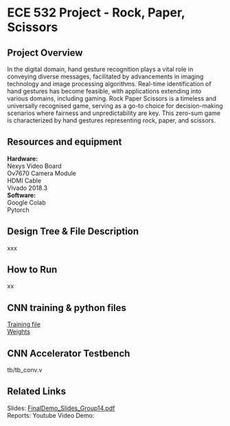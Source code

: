 # ECE 532 Project - Rock, Paper, Scissors 
## Project Overview
In the digital domain, hand gesture recognition plays a vital role in conveying diverse messages, facilitated by advancements in imaging technology and image processing algorithms. Real-time identification of hand gestures has become feasible, with applications extending into various domains, including gaming. Rock Paper Scissors is a timeless and universally recognised game, serving as a go-to choice for decision-making scenarios where fairness and unpredictability are key. This zero-sum game is characterized by hand gestures representing rock, paper, and scissors. 
## Resources and equipment
**Hardware:**<br>
Nexys Video Board <br>
Ov7670 Camera Module <br>
HDMI Cable <br>
Vivado 2018.3 <br>
**Software:**<br>
Google Colab <br>
Pytorch <br>

## Design Tree & File Description
xxx
## How to Run
xx
## CNN training & python files
[Training file](cnnTraining/rps_v4_pytorch.ipynb) <br>
[Weights](cnnTraining/weights)
## CNN Accelerator Testbench
tb/tb_conv.v

## Related Links
Slides: [FinalDemo_Slides_Group14.pdf](Documents/FinalDemo_Slides_Group14.pdf) <br>
Reports:
Youtube Video Demo:

 
